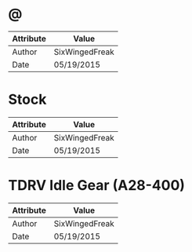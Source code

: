 # @
| Attribute | Value |
| ---  | ---     |
| Author | SixWingedFreak |
| Date | 05/19/2015 |
# Stock
| Attribute | Value |
| ---  | ---     |
| Author | SixWingedFreak |
| Date | 05/19/2015 |
# TDRV Idle Gear (A28-400)
| Attribute | Value |
| ---  | ---     |
| Author | SixWingedFreak |
| Date | 05/19/2015 |
